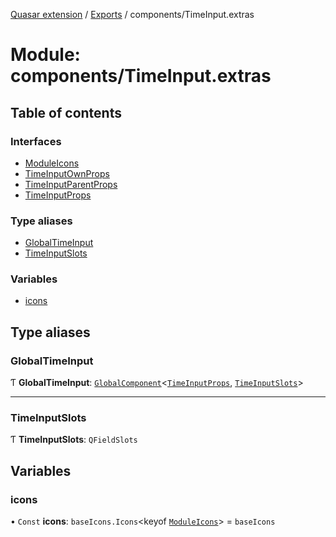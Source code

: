 [Quasar extension](../index.md) / [Exports](../modules.md) / components/TimeInput.extras

# Module: components/TimeInput.extras

## Table of contents

### Interfaces

- [ModuleIcons](../interfaces/components_TimeInput_extras.ModuleIcons.md)
- [TimeInputOwnProps](../interfaces/components_TimeInput_extras.TimeInputOwnProps.md)
- [TimeInputParentProps](../interfaces/components_TimeInput_extras.TimeInputParentProps.md)
- [TimeInputProps](../interfaces/components_TimeInput_extras.TimeInputProps.md)

### Type aliases

- [GlobalTimeInput](components_TimeInput_extras.md#globaltimeinput)
- [TimeInputSlots](components_TimeInput_extras.md#timeinputslots)

### Variables

- [icons](components_TimeInput_extras.md#icons)

## Type aliases

### GlobalTimeInput

Ƭ **GlobalTimeInput**: [`GlobalComponent`](../interfaces/components_api_core.GlobalComponent.md)<[`TimeInputProps`](../interfaces/components_TimeInput_extras.TimeInputProps.md), [`TimeInputSlots`](components_TimeInput_extras.md#timeinputslots)\>

___

### TimeInputSlots

Ƭ **TimeInputSlots**: `QFieldSlots`

## Variables

### icons

• `Const` **icons**: `baseIcons.Icons`<keyof [`ModuleIcons`](../interfaces/components_TimeInput_extras.ModuleIcons.md)\> = `baseIcons`
